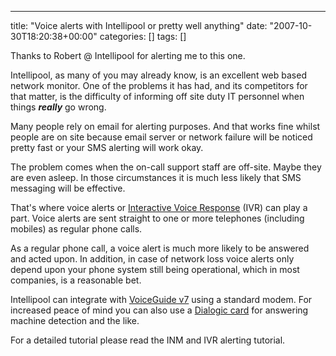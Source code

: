 ---
title: "Voice alerts with Intellipool or pretty well anything"
date: "2007-10-30T18:20:38+00:00"
categories: []
tags: []

Thanks to Robert @ Intellipool for alerting me to this one.

Intellipool, as many of you may already know, is an excellent web based network monitor. One of the problems it has had, and its competitors for that matter, is the difficulty of informing off site duty IT personnel when things <strong>*really*</strong> go wrong.

Many people rely on email for alerting purposes. And that works fine whilst people are on site because email server or network failure will be noticed pretty fast or your SMS alerting will work okay.

The problem comes when the on-call support staff are off-site. Maybe they are even asleep. In those circumstances it is much less likely that SMS messaging will be effective.

That's where voice alerts or <a href="http://en.wikipedia.org/wiki/Interactive_voice_response">Interactive Voice Response</a> (IVR) can play a part. Voice alerts are sent straight to one or more telephones (including mobiles) as regular phone calls.

As a regular phone call, a voice alert is much more likely to be answered and acted upon. In addition, in case of network loss voice alerts only depend upon your phone system still being operational, which in most companies, is a reasonable bet.

Intellipool can integrate with <a href="http://www.voiceguide.com/">VoiceGuide v7</a> using a standard modem. For increased peace of mind you can also use a <a href="http://www.voiceguide.com/suppRecomHardware.htm">Dialogic card</a> for answering machine detection and the like.

For a detailed tutorial please read the INM and IVR alerting tutorial.

